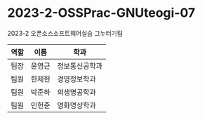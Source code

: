 # 2023-2-OSSPrac-GNUteogi-07

2023-2 오픈소스소프트웨어실습 그누터기팀

| 역할 | 이름   | 학과           |
| ---- | ------ | -------------- |
| 팀장 | 윤영근 | 정보통신공학과 |
| 팀원 | 한제헌 | 경영정보학과   |
| 팀원 | 박준하 | 의생명공학과   |
| 팀원 | 민헌준 | 영화영상학과   |

